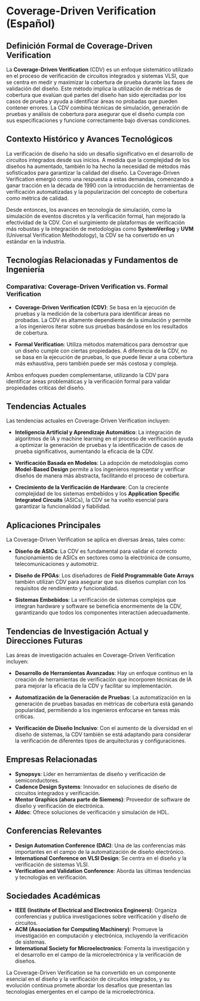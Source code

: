 # Coverage-Driven Verification (Español)

## Definición Formal de Coverage-Driven Verification

La **Coverage-Driven Verification** (CDV) es un enfoque sistemático utilizado en el proceso de verificación de circuitos integrados y sistemas VLSI, que se centra en medir y maximizar la cobertura de prueba durante las fases de validación del diseño. Este método implica la utilización de métricas de cobertura que evalúan qué partes del diseño han sido ejercitadas por los casos de prueba y ayuda a identificar áreas no probadas que pueden contener errores. La CDV combina técnicas de simulación, generación de pruebas y análisis de cobertura para asegurar que el diseño cumpla con sus especificaciones y funcione correctamente bajo diversas condiciones.

## Contexto Histórico y Avances Tecnológicos

La verificación de diseño ha sido un desafío significativo en el desarrollo de circuitos integrados desde sus inicios. A medida que la complejidad de los diseños ha aumentado, también lo ha hecho la necesidad de métodos más sofisticados para garantizar la calidad del diseño. La Coverage-Driven Verification emergió como una respuesta a estas demandas, comenzando a ganar tracción en la década de 1990 con la introducción de herramientas de verificación automatizadas y la popularización del concepto de cobertura como métrica de calidad.

Desde entonces, los avances en tecnología de simulación, como la simulación de eventos discretos y la verificación formal, han mejorado la efectividad de la CDV. Con el surgimiento de plataformas de verificación más robustas y la integración de metodologías como **SystemVerilog** y **UVM** (Universal Verification Methodology), la CDV se ha convertido en un estándar en la industria.

## Tecnologías Relacionadas y Fundamentos de Ingeniería

### Comparativa: Coverage-Driven Verification vs. Formal Verification

- **Coverage-Driven Verification (CDV)**: Se basa en la ejecución de pruebas y la medición de la cobertura para identificar áreas no probadas. La CDV es altamente dependiente de la simulación y permite a los ingenieros iterar sobre sus pruebas basándose en los resultados de cobertura.

- **Formal Verification**: Utiliza métodos matemáticos para demostrar que un diseño cumple con ciertas propiedades. A diferencia de la CDV, no se basa en la ejecución de pruebas, lo que puede llevar a una cobertura más exhaustiva, pero también puede ser más costosa y compleja.

Ambos enfoques pueden complementarse, utilizando la CDV para identificar áreas problemáticas y la verificación formal para validar propiedades críticas del diseño.

## Tendencias Actuales

Las tendencias actuales en Coverage-Driven Verification incluyen:

- **Inteligencia Artificial y Aprendizaje Automático**: La integración de algoritmos de IA y machine learning en el proceso de verificación ayuda a optimizar la generación de pruebas y la identificación de casos de prueba significativos, aumentando la eficacia de la CDV.

- **Verificación Basada en Modelos**: La adopción de metodologías como **Model-Based Design** permite a los ingenieros representar y verificar diseños de manera más abstracta, facilitando el proceso de cobertura.

- **Crecimiento de la Verificación de Hardware**: Con la creciente complejidad de los sistemas embebidos y los **Application Specific Integrated Circuits** (ASICs), la CDV se ha vuelto esencial para garantizar la funcionalidad y fiabilidad.

## Aplicaciones Principales

La Coverage-Driven Verification se aplica en diversas áreas, tales como:

- **Diseño de ASICs**: La CDV es fundamental para validar el correcto funcionamiento de ASICs en sectores como la electrónica de consumo, telecomunicaciones y automotriz.

- **Diseño de FPGAs**: Los diseñadores de **Field Programmable Gate Arrays** también utilizan CDV para asegurar que sus diseños cumplan con los requisitos de rendimiento y funcionalidad.

- **Sistemas Embebidos**: La verificación de sistemas complejos que integran hardware y software se beneficia enormemente de la CDV, garantizando que todos los componentes interactúen adecuadamente.

## Tendencias de Investigación Actual y Direcciones Futuras

Las áreas de investigación actuales en Coverage-Driven Verification incluyen:

- **Desarrollo de Herramientas Avanzadas**: Hay un enfoque continuo en la creación de herramientas de verificación que incorporen técnicas de IA para mejorar la eficacia de la CDV y facilitar su implementación.

- **Automatización de la Generación de Pruebas**: La automatización en la generación de pruebas basadas en métricas de cobertura está ganando popularidad, permitiendo a los ingenieros enfocarse en tareas más críticas.

- **Verificación de Diseño Inclusivo**: Con el aumento de la diversidad en el diseño de sistemas, la CDV también se está adaptando para considerar la verificación de diferentes tipos de arquitecturas y configuraciones.

## Empresas Relacionadas

- **Synopsys**: Líder en herramientas de diseño y verificación de semiconductores.
- **Cadence Design Systems**: Innovador en soluciones de diseño de circuitos integrados y verificación.
- **Mentor Graphics (ahora parte de Siemens)**: Proveedor de software de diseño y verificación de electrónica.
- **Aldec**: Ofrece soluciones de verificación y simulación de HDL.

## Conferencias Relevantes

- **Design Automation Conference (DAC)**: Una de las conferencias más importantes en el campo de la automatización de diseño electrónico.
- **International Conference on VLSI Design**: Se centra en el diseño y la verificación de sistemas VLSI.
- **Verification and Validation Conference**: Aborda las últimas tendencias y tecnologías en verificación.

## Sociedades Académicas

- **IEEE (Institute of Electrical and Electronics Engineers)**: Organiza conferencias y publica investigaciones sobre verificación y diseño de circuitos.
- **ACM (Association for Computing Machinery)**: Promueve la investigación en computación y electrónica, incluyendo la verificación de sistemas.
- **International Society for Microelectronics**: Fomenta la investigación y el desarrollo en el campo de la microelectrónica y la verificación de diseños.

La Coverage-Driven Verification se ha convertido en un componente esencial en el diseño y la verificación de circuitos integrados, y su evolución continua promete abordar los desafíos que presentan las tecnologías emergentes en el campo de la microelectrónica.